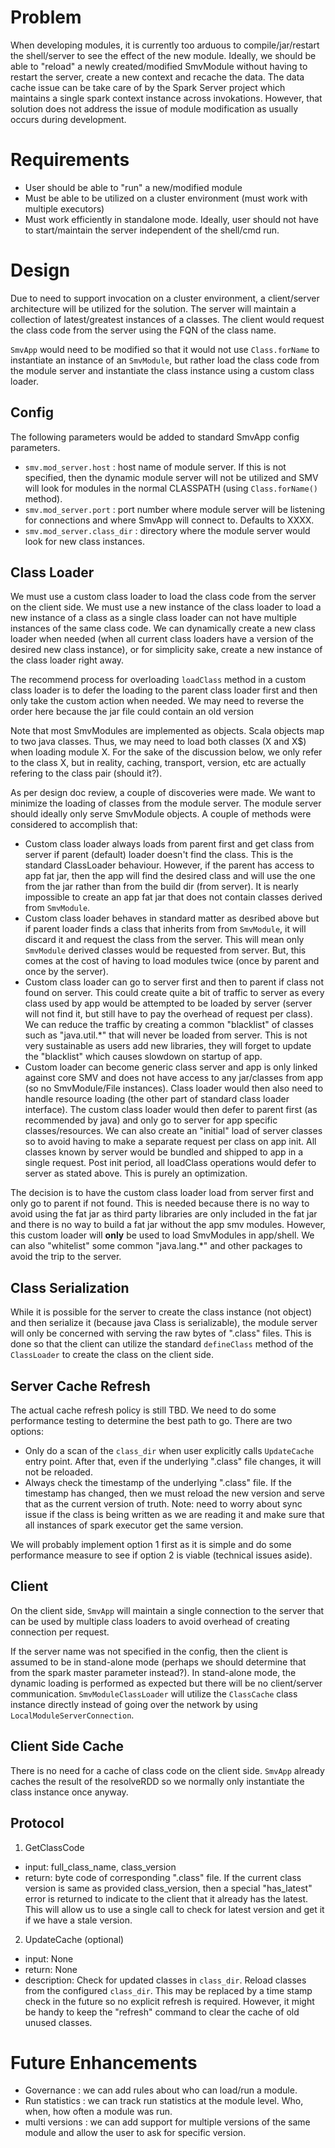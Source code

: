 # Problem
When developing modules, it is currently too arduous to compile/jar/restart the shell/server to see the effect of the new module.
Ideally, we should be able to "reload" a newly created/modified SmvModule without having to restart the server, create a new context and recache the data.
The data cache issue can be take care of by the Spark Server project which maintains a single spark context instance across invokations.  However, that solution does not address the issue of module modification as usually occurs during development.

# Requirements
* User should be able to "run" a new/modified module
* Must be able to be utilized on a cluster environment (must work with multiple executors)
* Must work efficiently in standalone mode.  Ideally, user should not have to start/maintain the server independent of the shell/cmd run.

# Design
Due to need to support invocation on a cluster environment, a client/server architecture will be utilized for the solution.
The server will maintain a collection of latest/greatest instances of a classes.  The client would request the class code from the server using the FQN of the class name.

`SmvApp` would need to be modified so that it would not use `Class.forName` to instantiate an instance of an `SmvModule`, but rather load the class code from the module server and instantiate the class instance using a custom class loader.

## Config
The following parameters would be added to standard SmvApp config parameters.

* `smv.mod_server.host` : host name of module server.  If this is not specified, then the dynamic module server will not be utilized and SMV will look for modules in the normal CLASSPATH (using `Class.forName()` method).
* `smv.mod_server.port` : port number where module server will be listening for connections and where SmvApp will connect to.  Defaults to XXXX.
* `smv.mod_server.class_dir` : directory where the module server would look for new class instances.

## Class Loader
We must use a custom class loader to load the class code from the server on the client side.  We must use a new instance of the class loader to load a new instance of a class as a single class loader can not have multiple instances of the same class code.  We can dynamically create a new class loader when needed (when all current class loaders have a version of the desired new class instance), or for simplicity sake, create a new instance of the class loader right away.

The recommend process for overloading `loadClass` method in a custom class loader is to defer the loading to the parent class loader first and then only take the custom action when needed.  We may need to reverse the order here because the jar file could contain an old version

Note that most SmvModules are implemented as objects.  Scala objects map to two java classes. Thus, we may need to load both classes (X and X$) when loading module X.  For the sake of the discussion below, we only refer to the class X, but in reality, caching, transport, version, etc are actually refering to the class pair (should it?).

As per design doc review, a couple of discoveries were made.  We want to minimize the loading of classes from the module server.  The module server should ideally only serve SmvModule objects.  A couple of methods were considered to accomplish that:


* Custom class loader always loads from parent first and get class from server if parent (default) loader doesn't find the class.  This is the standard ClassLoader behaviour.  However, if the parent has access to app fat jar, then the app will find the desired class and will use the one from the jar rather than from the build dir (from server).  It is nearly impossible to create an app fat jar that does not contain classes derived from `SmvModule`.
* Custom class loader behaves in standard matter as desribed above but if parent loader finds a class that inherits from from `SmvModule`, it will discard it and request the class from the server.  This will mean only `SmvModule` derived classes would be requested from server.  But, this comes at the cost of having to load modules twice (once by parent and once by the server).
* Custom class loader can go to server first and then to parent if class not found on server.  This could create quite a bit of traffic to server as every class used by app would be attempted to be loaded by server (server will not find it, but still have to pay the overhead of request per class).  We can reduce the traffic by creating a common "blacklist" of classes such as "java.util.*" that will never be loaded from server.  This is not very sustainable as users add new libraries, they will forget to update the "blacklist" which causes slowdown on startup of app.
* Custom loader can become generic class server and app is only linked against core SMV and does not have access to any jar/classes from app (so no SmvModule/File instances).  Class loader would then also need to handle resource loading (the other part of standard class loader interface).  The custom class loader would then defer to parent first (as recommended by java) and only go to server for app specific classes/resources.  We can also create an "initial" load of server classes so to avoid having to make a separate request per class on app init.  All classes known by server would be bundled and shipped to app in a single request.  Post init period, all loadClass operations would defer to server as stated above.  This is purely an optimization.

The decision is to have the custom class loader load from server first and only go to parent if not found.  This is needed because there is no way to avoid using the fat jar as third party libraries are only included in the fat jar and there is no way to build a fat jar without the app smv modules.  However, this custom loader will **only** be used to load SmvModules in app/shell.  We can also "whitelist" some common "java.lang.*" and other packages to avoid the trip to the server.

## Class Serialization
While it is possible for the server to create the class instance (not object) and then serialize it (because java Class is serializable), the module server will only be concerned with serving the raw bytes of ".class" files.  This is done so that the client can utilize the standard `defineClass` method of the `ClassLoader` to create the class on the client side.

## Server Cache Refresh
The actual cache refresh policy is still TBD.  We need to do some performance testing to determine the best path to go.  There are two options:

* Only do a scan of the `class_dir` when user explicitly calls `UpdateCache` entry point.  After that, even if the underlying ".class" file changes, it will not be reloaded.
* Always check the timestamp of the underlying ".class" file.  If the timestamp has changed, then we must reload the new version and serve that as the current version of truth. Note: need to worry about sync issue if the class is being written as we are reading it and make sure that all instances of spark executor get the same version.

We will probably implement option 1 first as it is simple and do some performance measure to see if option 2 is viable (technical issues aside).

## Client
On the client side, `SmvApp` will maintain a single connection to the server that can be used by multiple class loaders to avoid overhead of creating connection per request.

If the server name was not specified in the config, then the client is assumed to be in stand-alone mode (perhaps we should determine that from the spark master parameter instead?).  In stand-alone mode, the dynamic loading is performed as expected but there will be no client/server communication. `SmvModuleClassLoader` will utilize the `ClassCache` class instance directly instead of going over the network by using `LocalModuleServerConnection`.

## Client Side Cache
There is no need for a cache of class code on the client side.  `SmvApp` already caches the result of the resolveRDD so we normally only instantiate the class instance once anyway.

## Protocol
1. GetClassCode
  * input: full_class_name, class_version
  * return: byte code of corresponding ".class" file.  If the current class version is same as provided class_version, then a special "has_latest" error is returned to indicate to the client that it already has the latest.  This will allow us to use a single call to check for latest version and get it if we have a stale version.

2. UpdateCache (optional)
  * input: None
  * return: None
  * description: Check for updated classes in `class_dir`.
  Reload classes from the configured `class_dir`.  This may be replaced by a time stamp check in the future so no explicit refresh is required.  However, it might be handy to keep the "refresh" command to clear the cache of old unused classes.

# Future Enhancements
* Governance : we can add rules about who can load/run a module.
* Run statistics : we can track run statistics at the module level.  Who, when, how often a module was run.
* multi versions : we can add support for multiple versions of the same module and allow the user to ask for specific version.
